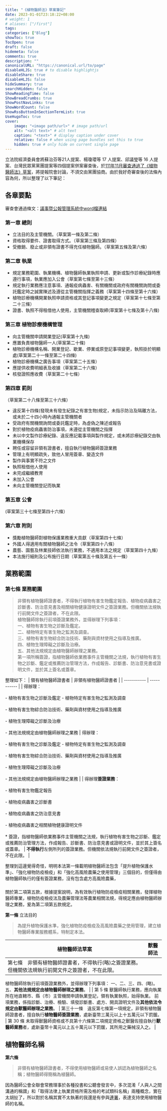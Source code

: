 ```yaml
---
title: "《植物醫師法》草案筆記"
date: 2023-01-01T23:18:22+08:00
# weight: 1
# aliases: ["/first"]
tags: 
categories: ["Blog"]
showToc: true
TocOpen: true
draft: false
hidemeta: false
comments: true
description: ""
canonicalURL: "https://canonical.url/to/page"
disableHLJS: true # to disable highlightjs
disableShare: true
disableHLJS: false
hideSummary: true
searchHidden: false
ShowReadingTime: false
ShowBreadCrumbs: true
ShowPostNavLinks: true
ShowWordCount: false
ShowRssButtonInSectionTermList: true
UseHugoToc: true
cover:
    image: "<image path/url>" # image path/url
    alt: "<alt text>" # alt text
    caption: "<text>" # display caption under cover
    relative: false # when using page bundles set this to true
    hidden: true # only hide on current single page
---
```

立法院經濟委員會將蘇治芬等21人提案、楊瓊瓔等 17 人提案、邱議瑩等 16 人提案、台灣民眾黨黨團提案等四個提案併案審查後，於[111年11月審查通過了《植物醫師法》草案](https://lis.ly.gov.tw/lylgmeetc/dispprog?3:00038697000001010000000000000C800000003D000000000:0038662:lgmeetkm)，將提報院會討論，不須交由黨團協商。由於我好奇審查後的法條內容為何，所以整理了以下筆記：

## 各章要點
審查會通過條文：[議事暨公報管理系統中word檔連結](https://lis.ly.gov.tw/lygazettec/mtcdoc?DN100650:1114202255_0_0)

### 第一章 總則
- 立法目的及主管機關。（草案第一條及第二條）  
- 資格取得要件、證書取得方式。（草案第三條及第四條）  
- 受撤銷、廢止或非領有證書不得充任植物醫師。（草案第五條及第六條）  

### 第二章 執業
- 規定業務範圍、執業機構、植物醫師執業執照申請、更新或製作診療紀錄時應遵行事項，執業應加入公會（草案第七條至第十三條）  
- 規定執行業務應注意事項、通報疫病蟲害、有關機關或政府有關機關詢問或委託鑑定時之誠實陳述及遵從主管機關指揮之義務（草案第十四條至第十六條）  
- 植物診療機構開業執照申請資格或其登記事項變更之規定（草案第十七條至第二十三條）  
- 證書、執照不得租借他人使用，主管機關稽查取締(草案第十七條及第十八條)  

### 第三章 植物診療機構管理
- 向主管機關申請開業登記(草案第十九條)
- 應置負責植物醫師一人(草案第二十條)
- 植物診療機構名稱、開業登記、歇業、停業或原登記事項變更，執照掛於明顯處(草案第二十一條至第二十四條)
- 植物診療機構之廣告事項（草案第二十五條）
- 應提供收費明細表及收據（草案第二十六條）
- 核發證照應收費（草案第二十七條）

### 第四章 罰則
（草案第二十八條至第三十六條）
- 違反第十四條(發現未有發生紀錄之有害生物)規定，未指示防治及隔離方法，或未於二十四小時內通報主管機關者
- 受政府有關機關詢問或委託鑑定時，為虛偽之陳述或報告
- 對於植物疫病蟲害防治事項，未遵從主管機關之指揮
- 未以中文製作診療紀錄、違反應記載事項與製作規定，或未將診療紀錄交由執業機構保存
- 聘任或容留非領有證書者，擅自執行植物醫師簽證業務
- 管理上有明顯疏失，致他人冒用簽章、變造文件
- 製作與事實不符之文件
- 執照租借他人使用
- 未完成繼續教育
- 未加入公會
- 未向主管機關登記而執業

### 第五章 公會
(草案第三十七條至第四十六條）
### 第六章 附則
- 獎勵植物醫師對植物保護業務重大貢獻（草案第四十七條）
- 外國人得適用有關植物醫師之法令（草案第四十八條）
- 農藝、園藝及林業技師依法執行業務，不適用本法之規定（草案第四十九條）
- 本法施行細則及公布施行日期（草案第五十條及第五十一條）


## 業務範圍
### **第七條** 業務範圍  
> 非領有植物醫師證書者，不得執行植物有害生物鑑定報告、植物疫病蟲害之診斷書、防治意見書及相關植物健康證明文件之簽證業務。但機關依法規執行前開文件之簽證者，不在此限。  
> 植物醫師除執行前項簽證業務外，並得辦理下列事項：  
> 一、植物有害生物之診斷及鑑定。  
> 二、植物特定有害生物之監測及調查。  
> 三、植物有害生物綜合防治技術、藥劑與資材使用之指導及推廣。  
> 四、植物生理障礙之診斷及治療。  
> 五、其他法規規定由植物醫師辦理之業務。  
> 第一項所稱簽證，指植物醫師依業務事件主管機關之法規，執行植物有害生物之診斷、鑑定或推薦防治管理方法，作成報告、診斷書、防治意見書或證明文件，並於其上簽名或蓋章。  


整理如下：
| 領有植物醫師證書者      | 非領有植物醫師證書者 |
| ----------- | ----------- |
| 得辦理： <br><br> - 植物有害生物之診斷及鑑定 - 植物特定有害生物之監測及調查 <br><br> - 植物有害生物綜合防治技術、藥劑與資材使用之指導及推廣 <br><br> - 植物生理障礙之診斷及治療<br><br> - 其他法規規定由植物醫師辦理之業務 | 得辦理：  <br><br> - 植物有害生物之診斷及鑑定 - 植物特定有害生物之監測及調查 <br><br> - 植物有害生物綜合防治技術、藥劑與資材使用之指導及推廣 <br><br> - 植物生理障礙之診斷及治療<br><br> - 其他法規規定由植物醫師辦理之業務 |
| 得辦理**簽證業務**： <br><br> - 植物有害生物鑑定報告<br><br> - 植物疫病蟲害之診斷書<br><br> - 植物疫病蟲害之防治意見書<br><br> - 植物疫病蟲害之相關植物健康證明文件<br><br> * 簽證，指植物醫師依業務事件主管機關之法規，執行植物有害生物之診斷、鑑定或推薦防治管理方法，作成報告、診斷書、防治意見書或證明文件，並於其上簽名或蓋章。      | **不得執行**左側所列的簽證業務。但機關依法規執行前開文件之簽證者，不在此限。       |


整理到這邊覺得奇怪，明明本法第一條載明植物醫師法包含「提升植物保護水準」、「強化植物防疫檢疫」和「強化高風險農藥之使用管理」三個目的，但僅得由植物醫師執行的僅有簽證業務，沒有包含處方高風險農藥，
### 
關於第二項第五款，根據提案說明，為有效執行植物防疫檢疫相關業務，發揮植物醫師專業，植物防疫檢疫法及農藥管理法等農業相關法規，得規定應由植物醫師辦理之業務，爰為第二項第五款規定。



**第一條** 立法目的
> 為提升植物保護水準，強化植物防疫檢疫及高風險農藥之使用管理，建立植物醫師專業服務體系，特制定本法。  

| 植物醫師法草案      | 獸醫師法 |
| ----------- | ----------- |
| 第七條　非領有植物醫師證書者，不得執行(略)之簽證業務。但機關依法規執行前開文件之簽證者，不在此限。
植物醫師除執行前項簽證業務外，並得辦理下列事項：
一、二、三、四、(略)。
五、**其他法規規定由植物醫師辦理之業務**。
     |        | 第 5 條 獸醫師執行業務，應向執業所在地直轄市、縣（市）主管機關申請執業登記，領有執業執照，始得執業。
前項業務，係指診斷、治療、檢驗、填發診斷書、處方、開具證明文件及**其他依法令規定由獸醫師辦理之業務**。
| 第三十一條　違反第七條第一項規定，非領有植物醫師證書者，擅自執行**植物醫師簽證業務**，處新臺幣三萬元以上十五萬元以下罰鍰。   | 第 30 條 未取得獸醫師資格或不具第十六條第二項規定資格之獸醫佐擅自執行**獸醫師業務**者，處新臺幣十萬元以上五十萬元以下罰鍰，其所用之藥械沒入之。       |



## 植物醫師名稱
**第六條**  
> 非領有植物醫師證書者，不得使用植物醫師或易使人誤認為植物醫師之名稱；植物醫師得簡稱為植醫師。  

因為醫師公會全聯會常務理事於各種投書和公聽會發言中，多次混淆「人與人之間溝通的稱謂」和「取得法律上執業資格所需及格的考試類科名稱」兩種概念，實在太胡扯了，所以對於名稱其實不太執著的我還是有參與[連署](https://docs.google.com/forms/d/e/1FAIpQLSfrKEhA0yTBbZVMZfu0QCzWCN4-DLbAeT5Ho6up-nfXqZqfRg/viewform?fbclid=IwAR15AffRT43gxVe30UKA0p2voo8kTo3T6M8KG055spirjpJwnys1rU8AM_g)，表達支持使用植物醫師的名稱。